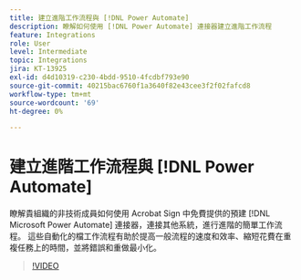 ```yaml
---
title: 建立進階工作流程與 [!DNL Power Automate]
description: 瞭解如何使用 [!DNL Power Automate] 連接器建立進階工作流程
feature: Integrations
role: User
level: Intermediate
topic: Integrations
jira: KT-13925
exl-id: d4d10319-c230-4bdd-9510-4fcdbf793e90
source-git-commit: 40215bac6760f1a3640f82e43cee3f2f02fafcd8
workflow-type: tm+mt
source-wordcount: '69'
ht-degree: 0%

---
```


# 建立進階工作流程與 [!DNL Power Automate]

瞭解貴組織的非技術成員如何使用 Acrobat Sign 中免費提供的預建 [!DNL Microsoft Power Automate] 連接器，連接其他系統，進行進階的簡單工作流程。 這些自動化的檔工作流程有助於提高一般流程的速度和效率、縮短花費在重複任務上的時間，並將錯誤和重做最小化。

>[!VIDEO](https://video.tv.adobe.com/v/3441264?quality=12&learn=on&hidetitle=true&captions=chi_hant)
